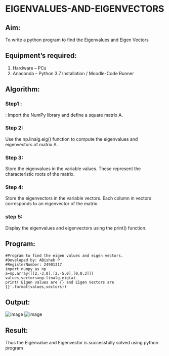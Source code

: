 # EIGENVALUES-AND-EIGENVECTORS
## Aim:
To write a python program to find the Eigenvalues and Eigen Vectors
## Equipment’s required:
1. 	Hardware – PCs
2. 	Anaconda – Python 3.7 Installation / Moodle-Code Runner
## Algorithm:
### Step1 : 
: Import the NumPy library and define a square matrix A.
### Step 2: 
Use the np.linalg.eig() function to compute the eigenvalues and eigenvectors of matrix A.
### Step 3: 
Store the eigenvalues in the variable values.
These represent the characteristic roots of the matrix.
### Step 4: 
Store the eigenvectors in the variable vectors.
Each column in vectors corresponds to an eigenvector of the matrix.
### step 5:
Display the eigenvalues and eigenvectors using the print() function.

## Program:
```
#Program to find the eigen values and eigen vectors.
#Developed by: ABishek P
#RegisterNumber: 24901317
import numpy as np
a=np.array([[2,-3,0],[2,-5,0],[0,0,3]])
values,vectors=np.linalg.eig(a)
print('Eigen values are {} and Eigen Vectors are {}'.format(values,vectors))
```

## Output:
![image](https://github.com/user-attachments/assets/5cce0740-ce6e-4c0a-b3bb-b5ce580626fb)
![image](https://github.com/user-attachments/assets/cad222e0-57f3-4207-be50-9b8d7bd81f19)


## Result:
Thus the Eigenvalue and Eigenvector is successfully solved using python program
